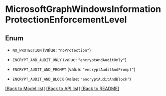 # MicrosoftGraphWindowsInformationProtectionEnforcementLevel

## Enum


* `NO_PROTECTION` (value: `"noProtection"`)

* `ENCRYPT_AND_AUDIT_ONLY` (value: `"encryptAndAuditOnly"`)

* `ENCRYPT_AUDIT_AND_PROMPT` (value: `"encryptAuditAndPrompt"`)

* `ENCRYPT_AUDIT_AND_BLOCK` (value: `"encryptAuditAndBlock"`)


[[Back to Model list]](../README.md#documentation-for-models) [[Back to API list]](../README.md#documentation-for-api-endpoints) [[Back to README]](../README.md)


